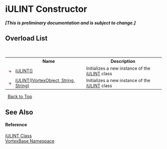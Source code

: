 # iULINT Constructor 
 _**\[This is preliminary documentation and is subject to change.\]**_


## Overload List
&nbsp;<table><tr><th></th><th>Name</th><th>Description</th></tr><tr><td>![Public method](media/pubmethod.gif "Public method")</td><td><a href="M_VortexBase_iULINT__ctor.md">iULINT()</a></td><td>
Initializes a new instance of the <a href="T_VortexBase_iULINT.md">iULINT</a> class</td></tr><tr><td>![Public method](media/pubmethod.gif "Public method")</td><td><a href="M_VortexBase_iULINT__ctor_1.md">iULINT(IVortexObject, String, String)</a></td><td>
Initializes a new instance of the <a href="T_VortexBase_iULINT.md">iULINT</a> class</td></tr></table>&nbsp;
<a href="#iulint-constructor">Back to Top</a>

## See Also


#### Reference
<a href="T_VortexBase_iULINT.md">iULINT Class</a><br /><a href="N_VortexBase.md">VortexBase Namespace</a><br />